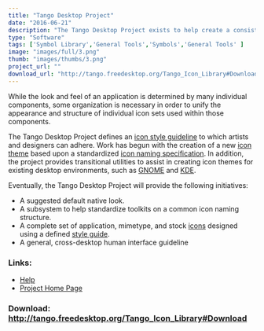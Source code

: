 ```yaml
---
title: "Tango Desktop Project"
date: "2016-06-21"
description: "The Tango Desktop Project exists to help create a consistent graphical user interface experience for free and Open Source software."
type: "Software"
tags: ['Symbol Library','General Tools','Symbols','General Tools' ]
image: "images/full/3.png"
thumb: "images/thumbs/3.png"
project_url: ""
download_url: "http://tango.freedesktop.org/Tango_Icon_Library#Download"
---
```

While the look and feel of an application is determined by many individual components, some organization is necessary in order to unify the appearance and structure of individual icon sets used within those components.

The Tango Desktop Project defines an <a guidelines="" href="" icon="" tango="" theme="" title="">icon style guideline</a> to which artists and designers can adhere. Work has begun with the creation of a new <a href="" icon="" library="" tango="" title="">icon theme</a> based upon a standardized <a href="" icon="" naming="" specification="" standard="" title="">icon naming specification</a>. In addition, the project provides transitional utilities to assist in creating icon themes for existing desktop environments, such as <a class="" external="" href="" http:="" nofollow="" rel="" text="" title="">GNOME</a> and <a class="" external="" href="" http:="" nofollow="" rel="" text="" title="">KDE</a>.

  
Eventually, the Tango Desktop Project will provide the following initiatives:

- A suggested default native look.
- A subsystem to help standardize toolkits on a common icon naming structure.
- A complete set of application, mimetype, and stock <a href="" icon="" library="" tango="" title="">icons</a> designed using a defined <a guidelines="" href="" icon="" tango="" theme="" title="">style guide</a>.
- A general, cross-desktop human interface guideline

### Links:
- <a href="http://www.oatsoft.org/Software/tango-desktop-project/help">Help</a>
- <a href="http://tango.freedesktop.org/Tango_Desktop_Project">Project Home Page</a>

### Download: http://tango.freedesktop.org/Tango_Icon_Library#Download 